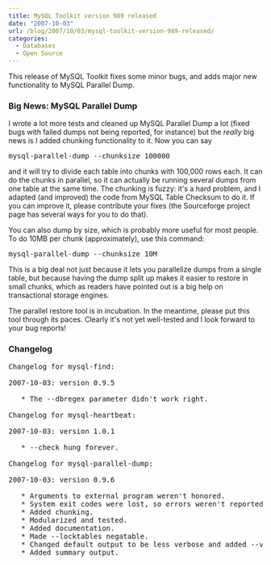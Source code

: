 ```yaml
---
title: MySQL Toolkit version 989 released
date: "2007-10-03"
url: /blog/2007/10/03/mysql-toolkit-version-989-released/
categories:
  - Databases
  - Open Source
---
```


This release of MySQL Toolkit fixes some minor bugs, and adds major new functionality to MySQL Parallel Dump.

### Big News: MySQL Parallel Dump

I wrote a lot more tests and cleaned up MySQL Parallel Dump a lot (fixed bugs with failed dumps not being reported, for instance) but the *really* big news is I added chunking functionality to it. Now you can say

<pre>mysql-parallel-dump --chunksize 100000</pre>

and it will try to divide each table into chunks with 100,000 rows each. It can do the chunks in parallel, so it can actually be running several dumps from one table at the same time. The chunking is fuzzy: it's a hard problem, and I adapted (and improved) the code from MySQL Table Checksum to do it. If you can improve it, please contribute your fixes (the Sourceforge project page has several ways for you to do that).

You can also dump by size, which is probably more useful for most people. To do 10MB per chunk (approximately), use this command:

<pre>mysql-parallel-dump --chunksize 10M</pre>

This is a big deal not just because it lets you parallelize dumps from a single table, but because having the dump split up makes it easier to restore in small chunks, which as readers have pointed out is a big help on transactional storage engines.

The parallel restore tool is in incubation. In the meantime, please put this tool through its paces. Clearly it's not yet well-tested and I look forward to your bug reports!

### Changelog

<pre>Changelog for mysql-find:

2007-10-03: version 0.9.5

   * The --dbregex parameter didn't work right.

Changelog for mysql-heartbeat:

2007-10-03: version 1.0.1

   * --check hung forever.

Changelog for mysql-parallel-dump:

2007-10-03: version 0.9.6

   * Arguments to external program weren't honored.
   * System exit codes were lost, so errors weren't reported.
   * Added chunking.
   * Modularized and tested.
   * Added documentation.
   * Made --locktables negatable.
   * Changed default output to be less verbose and added --verbose option.
   * Added summary output.
</pre>
